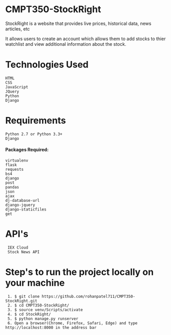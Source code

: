 # CMPT350-StockRight

StockRight is a website that provides live prices, historical data, news articles, etc

It allows users to create an account which allows them to add stocks to thier watchlist and view additional information about the stock.

# Technologies Used

    HTML
    CSS
    JavaScript
    JQuery
    Python
    Django

# Requirements

    Python 2.7 or Python 3.3+
    Django

####      Packages Required:

    virtualenv
    flask
    requests
    bs4
    django
    post
    pandas
    json
    ajax
    dj-database-url
    django-jquery
    django-staticfiles
    get
    
# API's 
    
     IEX Cloud
     Stock News API
     
# Step's to run the project locally on your machine

     1. $ git clone https://github.com/rohanpatel711/CMPT350-StockRight.git
     2. $ cd CMPT350-StockRight/
     3. $ source venv/Scripts/activate
     4. $ cd StockRight/
     5. $ python manage.py runserver
     6. Open a browser(Chrome, Firefox, Safari, Edge) and type http://localhost:8000 in the address bar


